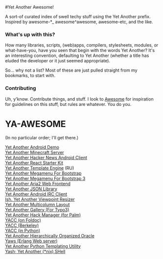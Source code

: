 #Yet Another Awesome!

A sort-of curated index of swell techy stuff using the Yet Another prefix. Inspired by awesome-*_ awesome^awesome, awesome-etc, and the like.

### What's up with this?

How many libraries, scripts, (web)apps, compilers, stylesheets, modules, or what-have-you, have you seen that begin with the words Yet Another? It's an interesting convention, defaulting to Yet Another (whether a title has eluded the developer or it just seemed appropriate).

So... why not a list? Most of these are just pulled straight from my bookmarks, to start with.

### Contributing

Uh, y'know. Contribute things, and stuff. I look to [Awesome](https://github.com/sindresorhus/awesome/blob/master/contributing.md) for inspiration for guidelines on this stuff, but rules are whatever. You do you.

# YA-AWESOME

(In no particular order; I'll get there.)

[Yet Another Android Demo](https://github.com/sergedesmedt/YetAnotherAndroidDemo)  
[Yet Another Minecraft Server](https://github.com/richardbenson/YAMS)  
[Yet Another Hacker News Android Client](https://github.com/malmstein/yahnac)  
[Yet Another React Starter Kit](https://github.com/bradleyboy/yarsk)  
[Yet Another Template Engine](https://github.com/bradleyboy/yarsk) (RU)  
[Yet Another Megamenu For Bootstrap](https://github.com/geedmo/yamm)  
[Yet Another Megamenu For Bootstrap 3](https://github.com/geedmo/yamm3)  
[Yet Another Aria2 Web Frontend](https://github.com/binux/yaaw)  
[Yet Another JSON Library](https://github.com/gabriel/yajl-objc)  
[Yet Another Android IRC Client](https://github.com/pocmo/Yaaic)  
[Ish. Yet Another Viewpoint Resizer](https://github.com/bradfrost/ish.)  
[Yet Another Multicolumn Layout](https://github.com/yamlcss/yaml)  
[Yet Another Gallery (For Typo3)](https://github.com/YAG-Gallery/yag)  
[Yet Another Hack Manager (for Palm)](http://yahm.palmoid.com/)  
[YACC (on Foldoc)](http://foldoc.org/Yacc)  
[YACC (Berkeley)](http://invisible-island.net/byacc/byacc.html)  
[YACC (in Python)](http://www.dabeaz.com/ply/)  
[Yet Another Hierarchically Organized Oracle](http://yahoo.com)  
[Yaws (Erlang Web server)](https://github.com/klacke/yaws)  
[Yet Another Python Templating Utility](http://aima.cs.berkeley.edu/yaptu.py)  
[Yash; Yet Another (*nix) SHell](http://www.samiam.org/software/yash.html)  
